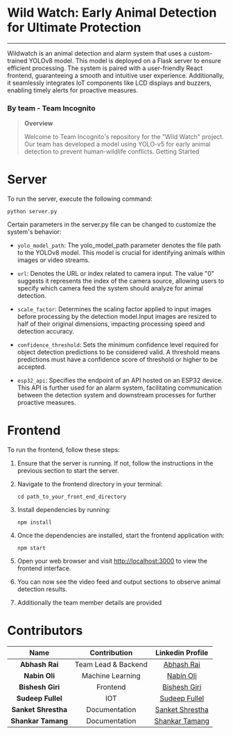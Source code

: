 # Wild Watch: Early Animal Detection for Ultimate Protection
----------------------------------------------------------------------------

Wildwatch is an animal detection and alarm system that uses a custom-trained YOLOv8 model. This model is deployed on a Flask server to ensure efficient processing. The system is paired with a user-friendly React frontend, guaranteeing a smooth and intuitive user experience. Additionally, it seamlessly integrates IoT components like LCD displays and buzzers, enabling timely alerts for proactive measures.

### By team - **Team Incognito**
>**Overview**
>
>Welcome to Team Incognito's repository for the "Wild Watch" project. Our team has developed a model using YOLO-v5 for early animal detection to prevent human-wildlife conflicts.
Getting Started


# Server

To run the server, execute the following command:

``` 
python server.py
``` 

Certain parameters in the server.py file can be changed to customize the system's behavior:

- `yolo_model_path`: The yolo_model_path parameter denotes the file path to the YOLOv8 model. This model is crucial for identifying animals within images or video streams.

- `url`: Denotes the URL or index related to camera input. The value "0" suggests it represents the index of the camera source, allowing users to specify which camera feed the system should analyze for animal detection.

- `scale_factor`: Determines the scaling factor applied to input images before processing by the detection model.Input images are resized to half of their original dimensions, impacting processing speed and detection accuracy.

- `confidence_threshold`: Sets the minimum confidence level required for object detection predictions to be considered valid. A threshold means predictions must have a confidence score of threshold or higher to be accepted.

- `esp32_api`: Specifies the endpoint of an API hosted on an ESP32 device. This API is further used for an alarm system, facilitating communication between the detection system and downstream processes for further proactive measures.

# Frontend

To run the frontend, follow these steps:

1. Ensure that the server is running. If not, follow the instructions in the previous section to start the server.

2. Navigate to the frontend directory in your terminal:
    ``` 
    cd path_to_your_front_end_directory
    ```
3. Install dependencies by running:
   ``` 
   npm install
   ```
4. Once the dependencies are installed, start the frontend application with:
   ``` 
   npm start
   ```
5. Open your web browser and visit [http://localhost:3000](http://localhost:3000) to view the frontend interface.
6. You can now see the video feed and output sections to observe animal detection results.
7. Additionally the team member details are provided


# Contributors

| Name              | Contribution          | Linkedin Profile                              |
|:-----------------:|:---------------------:|:---------------------------------------------:|
| **Abhash Rai**    | Team Lead & Backend | [Abhash Rai](https://www.linkedin.com/in/abhash-rai/) |
| **Nabin Oli**     | Machine Learning      | [Nabin Oli](https://www.linkedin.com/in/nabinoli/) |
| **Bishesh Giri**  | Frontend              | [Bishesh Giri](https://www.linkedin.com/in/bisheshgiri/) |
| **Sudeep Fullel** | IOT                   | [Sudeep Fullel](https://www.linkedin.com/in/sudeepfullel/) |
| **Sanket Shrestha** | Documentation       | [Sanket Shrestha](https://www.linkedin.com/in/sanketstha/) |
| **Shankar Tamang**  | Documentation       | [Shankar Tamang](https://www.linkedin.com/in/shankartamang/) |

